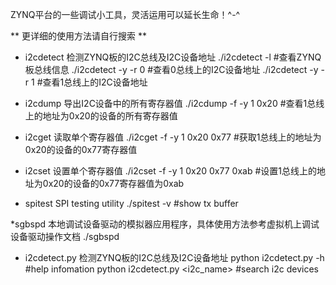 ZYNQ平台的一些调试小工具，灵活运用可以延长生命！^-^

** 更详细的使用方法请自行搜索 **

* i2cdetect
检测ZYNQ板的I2C总线及I2C设备地址
./i2cdetect -l         #查看ZYNQ板总线信息
./i2cdetect -y -r 0    #查看0总线上的I2C设备地址
./i2cdetect -y -r 1    #查看1总线上的I2C设备地址

* i2cdump
导出I2C设备中的所有寄存器值
./i2cdump -f -y 1 0x20        #查看1总线上的地址为0x20的设备的所有寄存器值

* i2cget
读取单个寄存器值
./i2cget -f -y 1 0x20 0x77    #获取1总线上的地址为0x20的设备的0x77寄存器值

* i2cset
设置单个寄存器值
./i2cset -f -y 1 0x20 0x77 0xab  #设置1总线上的地址为0x20的设备的0x77寄存器值为0xab

* spitest
SPI testing utility
./spitest -v        #show tx buffer

*sgbspd
本地调试设备驱动的模拟器应用程序，具体使用方法参考虚拟机上调试设备驱动操作文档
./sgbspd


* i2cdetect.py
检测ZYNQ板的I2C总线及I2C设备地址
python i2cdetect.py -h			#help infomation
python i2cdetect.py <i2c_name>		#search i2c devices
